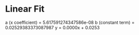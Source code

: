 
# Linear Fit

a (x coefficient) = 5.617591274347586e-08
b (constant term) = 0.02529383373087987
y = 0.0000x + 0.0253
